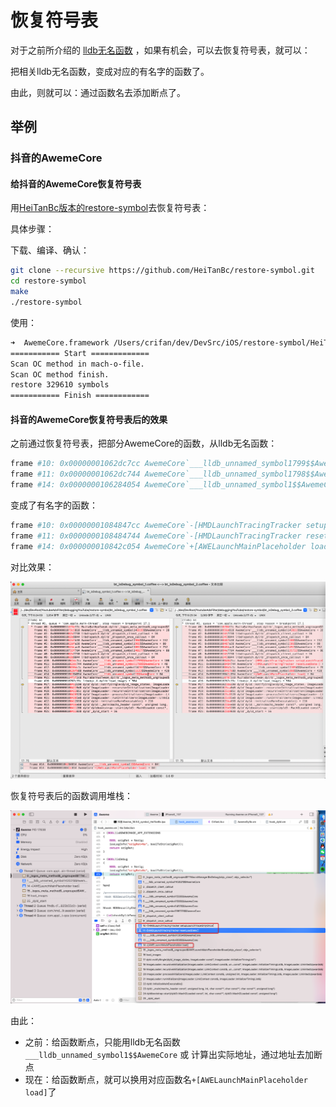 # 恢复符号表

对于之前所介绍的 [lldb无名函数](../../note_summary/lldb_unname/README.md) ，如果有机会，可以去恢复符号表，就可以：

把相关lldb无名函数，变成对应的有名字的函数了。

由此，则就可以：通过函数名去添加断点了。

## 举例

### 抖音的AwemeCore

#### 给抖音的AwemeCore恢复符号表

用[HeiTanBc版本的restore-symbol](https://github.com/HeiTanBc/restore-symbol)去恢复符号表：

具体步骤：

下载、编译、确认：

```bash
git clone --recursive https://github.com/HeiTanBc/restore-symbol.git
cd restore-symbol
make
./restore-symbol
```

使用：

```bash
➜  AwemeCore.framework /Users/crifan/dev/DevSrc/iOS/restore-symbol/HeiTanBc/restore-symbol/restore-symbol AwemeCore_noSymbol -o AwemeCore_restoredSymbol_HeiTanBc
=========== Start =============
Scan OC method in mach-o-file.
Scan OC method finish.
restore 329610 symbols
=========== Finish ============
```

#### 抖音的AwemeCore恢复符号表后的效果

之前通过恢复符号表，把部分AwemeCore的函数，从lldb无名函数：

```bash
frame #10: 0x00000001062dc7cc AwemeCore`___lldb_unnamed_symbol1799$$AwemeCore + 100
frame #11: 0x00000001062dc744 AwemeCore`___lldb_unnamed_symbol1798$$AwemeCore + 48
frame #14: 0x0000000106284054 AwemeCore`___lldb_unnamed_symbol1$$AwemeCore + 84
```

变成了有名字的函数：

```bash
frame #10: 0x00000001084847cc AwemeCore`-[HMDLaunchTracingTracker setupLaunchTraceOnlyOnce] + 100
frame #11: 0x0000000108484744 AwemeCore`-[HMDLaunchTracingTracker resetLoadDate:] + 48
frame #14: 0x000000010842c054 AwemeCore`+[AWELaunchMainPlaceholder load] + 84
```

对比效果：

![AwemeCore_restore_symbol_diff](../../assets/img/AwemeCore_restore_symbol_diff.png)

恢复符号表后的函数调用堆栈：

![AwemeCore_symbol_bt](../../assets/img/AwemeCore_symbol_bt.png)

由此：

* 之前：给函数断点，只能用lldb无名函数`___lldb_unnamed_symbol1$$AwemeCore` 或 计算出实际地址，通过地址去加断点
* 现在：给函数断点，就可以换用对应函数名`+[AWELaunchMainPlaceholder load]`了

